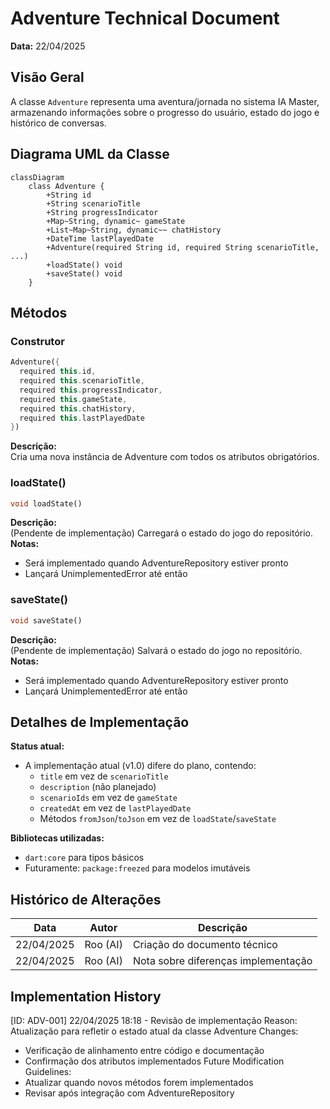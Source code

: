 # Adventure Technical Document  
**Data:** 22/04/2025  

## Visão Geral  
A classe `Adventure` representa uma aventura/jornada no sistema IA Master, armazenando informações sobre o progresso do usuário, estado do jogo e histórico de conversas.  

## Diagrama UML da Classe  
```mermaid
classDiagram
    class Adventure {
        +String id
        +String scenarioTitle
        +String progressIndicator
        +Map~String, dynamic~ gameState
        +List~Map~String, dynamic~~ chatHistory
        +DateTime lastPlayedDate
        +Adventure(required String id, required String scenarioTitle, ...)
        +loadState() void
        +saveState() void
    }
```

## Métodos  

### Construtor  
```dart
Adventure({
  required this.id,
  required this.scenarioTitle, 
  required this.progressIndicator,
  required this.gameState,
  required this.chatHistory,
  required this.lastPlayedDate
})
```
**Descrição:**  
Cria uma nova instância de Adventure com todos os atributos obrigatórios.

### loadState()  
```dart
void loadState()
```
**Descrição:**  
(Pendente de implementação) Carregará o estado do jogo do repositório.  
**Notas:**  
- Será implementado quando AdventureRepository estiver pronto
- Lançará UnimplementedError até então

### saveState()  
```dart
void saveState()
```
**Descrição:**  
(Pendente de implementação) Salvará o estado do jogo no repositório.  
**Notas:**  
- Será implementado quando AdventureRepository estiver pronto
- Lançará UnimplementedError até então

## Detalhes de Implementação  
**Status atual:**  
- A implementação atual (v1.0) difere do plano, contendo:
  - `title` em vez de `scenarioTitle`
  - `description` (não planejado)
  - `scenarioIds` em vez de `gameState`
  - `createdAt` em vez de `lastPlayedDate`
  - Métodos `fromJson`/`toJson` em vez de `loadState`/`saveState`

**Bibliotecas utilizadas:**  
- `dart:core` para tipos básicos
- Futuramente: `package:freezed` para modelos imutáveis

## Histórico de Alterações  
| Data       | Autor       | Descrição                          |
|------------|-------------|------------------------------------|
| 22/04/2025 | Roo (AI)    | Criação do documento técnico       |
| 22/04/2025 | Roo (AI)    | Nota sobre diferenças implementação|

## Implementation History
[ID: ADV-001] 22/04/2025 18:18 - Revisão de implementação
Reason: Atualização para refletir o estado atual da classe Adventure
Changes:
 - Verificação de alinhamento entre código e documentação
 - Confirmação dos atributos implementados
Future Modification Guidelines:
 - Atualizar quando novos métodos forem implementados
 - Revisar após integração com AdventureRepository